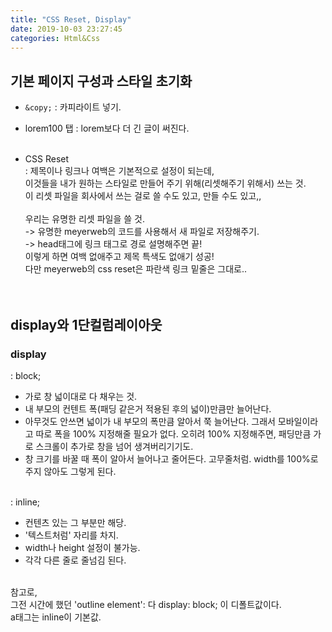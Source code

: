 ```yaml
---
title: "CSS Reset, Display"
date: 2019-10-03 23:27:45
categories: Html&Css
---
```

## 기본 페이지 구성과 스타일 초기화<br>
* ```&copy;```   : 카피라이트 넣기.<br>

* lorem100 탭 : lorem보다 더 긴 글이 써진다.<br><br>

* CSS Reset<br>
: 제목이나 링크나 여백은 기본적으로 설정이 되는데, <br>이것들을 내가 원하는 스타일로 만들어 주기 위해(리셋해주기 위해서) 쓰는 것.<br>
이 리셋 파일을 회사에서 쓰는 걸로 쓸 수도 있고, 만들 수도 있고,, <br><br>우리는 유명한 리셋 파일을 쓸 것.<br>
-> 유명한 meyerweb의 코드를 사용해서 새 파일로 저장해주기.<br>
-> head태그에 링크 태그로 경로 설명해주면 끝!<br>
 이렇게 하면 여백 없애주고 제목 특색도 없애기 성공!<br>
 다만 meyerweb의 css reset은 파란색 링크 밑줄은 그대로..<br><br><br>


## display와 1단컬럼레이아웃<br>
### display<br>
: block; <br>
* 가로 창 넓이대로 다 채우는 것. <br>
* 내 부모의 컨텐트 폭(패딩 같은거 적용된 후의 넓이)만큼만 늘어난다.<br>
* 아무것도 안쓰면 넓이가 내 부모의 폭만큼 알아서 쭉 늘어난다. 그래서 모바일이라고 따로 폭을 100% 지정해줄 필요가 없다. 오히려 100% 지정해주면, 패딩만큼 가로 스크롤이 추가로 창을 넘어 생겨버리기기도.<br>
* 창 크기를 바꿀 때 폭이 알아서 늘어나고 줄어든다. 고무줄처럼. width를 100%로 주지 않아도 그렇게 된다.<br><br>

: inline;
* 컨텐츠 있는 그 부분만 해당. <br>
* '텍스트처럼' 자리를 차지. <br>
* width나 height 설정이 불가능. <br>
* 각각 다른 줄로 줄넘김 된다. <br><br>

참고로,<br>
그전 시간에 했던 'outline element': 다 display: block; 이 디폴트값이다.<br>
a태그는 inline이 기본값.<br>

